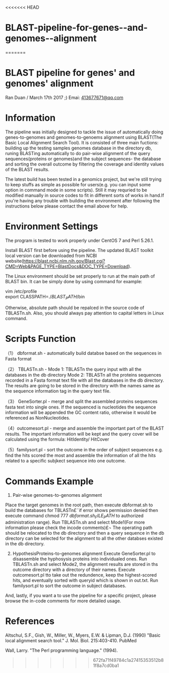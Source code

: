 <<<<<<< HEAD
# BLAST-pipeline-for-genes--and-genomes--alignment
=======
# BLAST pipeline for genes' and genomes' alignment
Ran Duan / March 17th 2017 ;)
Emai: 413677671@qq.com


Information
===================
The pipeline was initially designed to tackle the issue of automatically doing genes-to-genomes and genomes-to-genoems alignment using BLAST(The Basic Local Alignment Search Tool). It is consisted of three main fuctions: building up the testing samples genomes database in the directory db, runing BLASTing automatically to do pair-wise alignment of the query sequences(proteins or genomes)and the subject sequences- the database and sorting the overall outcome by filtering the coverage and identity values of the BLAST results.

The latest build has been tested in a genomics project, but we're still trying to keep stuffs as simple as possible for users(e.g. you can input some option in command mode in some scripts). Still it may requried to be modified 
manually in source codes to fit in different sorts of works in hand.If you're
having any trouble with building the environment after following the instructions 
below please contact the email above for help.


Environment Settings
===================

The program is tested to work properly under CentOS 7 and Perl 5.26.1. 

Install BLAST first before using the pipeline. The updated BLAST toolkit local version can be downloaded from NCBI website(https://blast.ncbi.nlm.nih.gov/Blast.cgi?CMD=Web&PAGE_TYPE=BlastDocs&DOC_TYPE=Download).

The Linux environment should be set properly to run at the main path of BLAST bin. 
It can be simply done by using command for example:

vim /etc/profile    
export CLASSPATH=./$BLAST_PATH$/bin

Otherwise, absolute path should be repalced in the source code of TBLASTn.sh. Also, you should always pay attention to capital letters in Linux command.




Scripts Function
================================================

（1） dbformat.sh - automatically build databse based on the sequences in Fasta format

（2） TBLASTn.sh - 
Mode 1:  TBLASTn the query input with all the databases in the db directory 
Mode 2:  TBLASTn all the proteins sequences recorded in a Fasta format text file with all the databases in the db directory. The results are going to be stored in the directory with the names same as the sequence information tag in the query text file.

（3） GeneSorter.pl - merge and split the assembled proteins sequences fasta text into single ones. If the sequenced is nucleotides the sequence information will be appended the GC content ratio, otherwise it would be referenced as NonNucleotides.

（4）outcomesort.pl - merge and assemble the important part of the BLAST results.
The important information will be kept and the query cover will be calculated using the formula: HitIdentity/ HitCover

（5）familysort.pl - sort the outcome in the order of subject sequences e.g. find the hits scored the most and assemble the information of all the hits related to a specific subjkect sequence into one outcome.


Commands Example
=================================


1) Pair-wise genomes-to-genomes alignment

Place the target genomes in the root path, then execute dbformat.sh to build the databases for TBLASTn£¨if error shows permission denied then execute command chmod 777 $dbformat.sh_FILE_PATH$ to authorized administration range).
Run TBLASTn.sh and select Mode1(For more information please check the incode comments)£¬
The operating path should be relocated to the db directory and then a query sequence in the db directory can be selected for the alignment to all the other databses existed in the db directory.


2) HypothesisProteins-to-genomes alignment
Execute GeneSorter.pl to disassemble the hyphosysis proteins into individualed ones.
Run TBLASTn.sh and select Mode2, the alignment results are stored in ths outcome directory with a directory of their names.
Execute outcomesort.pl  tto take out the redundence, keep the highest-scored hits, and eventually sorted with queryid which is shown in out.txt. 
Run familysort.pl to sort the outcome in subject databases.	

And, lastly, if you want a to use the pipeline for a specific project, please browse the in-code comments for more detailed usage.


References
===================

Altschul, S.F., Gish, W., Miller, W., Myers, E.W. & Lipman, D.J. (1990) "Basic local alignment search tool." J. Mol. Biol. 215:403-410. PubMed

Wall, Larry. "The Perl programming language." (1994).

>>>>>>> 672fa71f49784c1a27415353512b81f8a7cd0ba1
